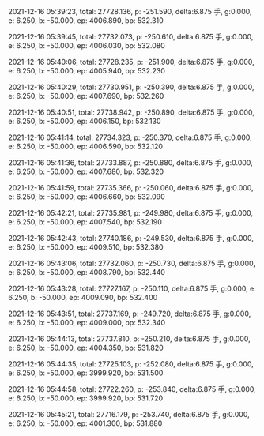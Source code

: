 2021-12-16 05:39:23, total: 27728.136, p: -251.590, delta:6.875 手, g:0.000, e: 6.250, b: -50.000, ep: 4006.890, bp: 532.310

2021-12-16 05:39:45, total: 27732.073, p: -250.610, delta:6.875 手, g:0.000, e: 6.250, b: -50.000, ep: 4006.030, bp: 532.080

2021-12-16 05:40:06, total: 27728.235, p: -251.900, delta:6.875 手, g:0.000, e: 6.250, b: -50.000, ep: 4005.940, bp: 532.230

2021-12-16 05:40:29, total: 27730.951, p: -250.390, delta:6.875 手, g:0.000, e: 6.250, b: -50.000, ep: 4007.690, bp: 532.260

2021-12-16 05:40:51, total: 27738.942, p: -250.890, delta:6.875 手, g:0.000, e: 6.250, b: -50.000, ep: 4006.150, bp: 532.130

2021-12-16 05:41:14, total: 27734.323, p: -250.370, delta:6.875 手, g:0.000, e: 6.250, b: -50.000, ep: 4006.590, bp: 532.120

2021-12-16 05:41:36, total: 27733.887, p: -250.880, delta:6.875 手, g:0.000, e: 6.250, b: -50.000, ep: 4007.680, bp: 532.320

2021-12-16 05:41:59, total: 27735.366, p: -250.060, delta:6.875 手, g:0.000, e: 6.250, b: -50.000, ep: 4006.660, bp: 532.090

2021-12-16 05:42:21, total: 27735.981, p: -249.980, delta:6.875 手, g:0.000, e: 6.250, b: -50.000, ep: 4007.540, bp: 532.190

2021-12-16 05:42:43, total: 27740.186, p: -249.530, delta:6.875 手, g:0.000, e: 6.250, b: -50.000, ep: 4009.510, bp: 532.380

2021-12-16 05:43:06, total: 27732.060, p: -250.730, delta:6.875 手, g:0.000, e: 6.250, b: -50.000, ep: 4008.790, bp: 532.440

2021-12-16 05:43:28, total: 27727.167, p: -250.110, delta:6.875 手, g:0.000, e: 6.250, b: -50.000, ep: 4009.090, bp: 532.400

2021-12-16 05:43:51, total: 27737.169, p: -249.720, delta:6.875 手, g:0.000, e: 6.250, b: -50.000, ep: 4009.000, bp: 532.340

2021-12-16 05:44:13, total: 27737.810, p: -250.210, delta:6.875 手, g:0.000, e: 6.250, b: -50.000, ep: 4004.350, bp: 531.820

2021-12-16 05:44:35, total: 27725.103, p: -252.080, delta:6.875 手, g:0.000, e: 6.250, b: -50.000, ep: 3999.920, bp: 531.500

2021-12-16 05:44:58, total: 27722.260, p: -253.840, delta:6.875 手, g:0.000, e: 6.250, b: -50.000, ep: 3999.920, bp: 531.720

2021-12-16 05:45:21, total: 27716.179, p: -253.740, delta:6.875 手, g:0.000, e: 6.250, b: -50.000, ep: 4001.300, bp: 531.880